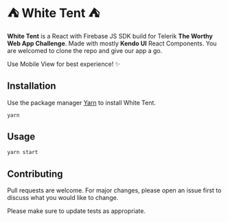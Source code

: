 # :tent: White Tent :tent:

**White Tent** is a React with Firebase JS SDK build for Telerik **The Worthy Web App Challenge**. Made with mostly **Kendo UI** React Components. You are welcomed to clone the repo and give our app a go.

Use Mobile View for best experience! :sparkles:

## Installation

Use the package manager [Yarn](https://classic.yarnpkg.com/en/docs/install/#mac-stable) to install White Tent.

```bash
yarn
```

## Usage

```bash
yarn start
```

## Contributing

Pull requests are welcome. For major changes, please open an issue first to discuss what you would like to change.

Please make sure to update tests as appropriate.
